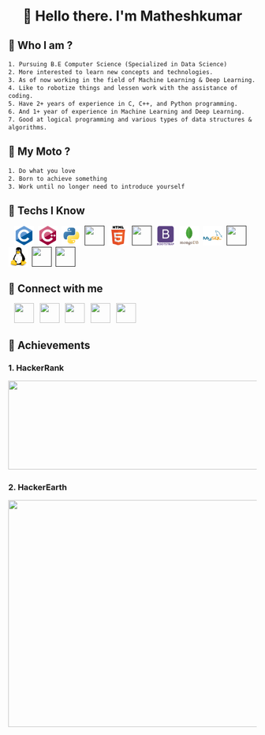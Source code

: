 <h1 align="center">👋 Hello there. I'm Matheshkumar</h1>

## 🔰 **Who I am ?**
    1. Pursuing B.E Computer Science (Specialized in Data Science)
    2. More interested to learn new concepts and technologies. 
    3. As of now working in the field of Machine Learning & Deep Learning. 
    4. Like to robotize things and lessen work with the assistance of coding. 
    5. Have 2+ years of experience in C, C++, and Python programming. 
    6. And 1+ year of experience in Machine Learning and Deep Learning. 
    7. Good at logical programming and various types of data structures & algorithms.

## 🔰 **My Moto ?**
    1. Do what you love
    2. Born to achieve something
    3. Work until no longer need to introduce yourself

## 🔰 **Techs I Know**
<p>
  &nbsp;&nbsp;
  <a href="" ><img width="40" height="40" src="https://raw.githubusercontent.com/devicons/devicon/master/icons/c/c-original.svg"></a>&nbsp;
  <a href="" ><img width="40" height="40" src="https://raw.githubusercontent.com/devicons/devicon/master/icons/cplusplus/cplusplus-original.svg"></a>&nbsp;
  <a href="" ><img width="40" height="40" src="https://raw.githubusercontent.com/devicons/devicon/master/icons/python/python-original.svg"></a>&nbsp;
  <a href="" ><img width="40" height="40" src="https://camo.githubusercontent.com/76ae44a94388e048be2d8f5730d221c844f291162e6c5cdd632b1623a1b859f8/68747470733a2f2f7777772e766563746f726c6f676f2e7a6f6e652f6c6f676f732f6b6f746c696e6c616e672f6b6f746c696e6c616e672d69636f6e2e737667"></a>&nbsp;
  <a href="" ><img width="40" height="40" src="https://raw.githubusercontent.com/devicons/devicon/master/icons/html5/html5-original-wordmark.svg"></a>&nbsp;
  <a href="" ><img width="40" height="40" src="https://cdn.freebiesupply.com/logos/large/2x/css3-logo-png-transparent.png"></a>&nbsp;
  <a href="" ><img width="40" height="40" src="https://raw.githubusercontent.com/devicons/devicon/master/icons/bootstrap/bootstrap-plain-wordmark.svg"></a>&nbsp;
  <a href="" ><img width="40" height="40" src="https://raw.githubusercontent.com/devicons/devicon/master/icons/mongodb/mongodb-original-wordmark.svg"></a>&nbsp;
  <a href="" ><img width="40" height="40" src="https://raw.githubusercontent.com/devicons/devicon/master/icons/mysql/mysql-original-wordmark.svg"></a>&nbsp;
  <a href="" ><img width="40" height="40" src="https://camo.githubusercontent.com/9e80541492dd4f2815c1fca794e864ba054fb6dbee16d16471183b3c1c8dc4b1/68747470733a2f2f7777772e766563746f726c6f676f2e7a6f6e652f6c6f676f732f6170616368655f63617373616e6472612f6170616368655f63617373616e6472612d69636f6e2e737667"></a>&nbsp;
  <a href="" ><img width="40" height="40" src="https://raw.githubusercontent.com/devicons/devicon/master/icons/linux/linux-original.svg"></a>&nbsp;
  <a href="" ><img width="40" height="40" src="https://camo.githubusercontent.com/69ce21304adac467a8251181f98932e1785abd9d718cdd8edc78d1abbf2dcb49/68747470733a2f2f75706c6f61642e77696b696d656469612e6f72672f77696b6970656469612f636f6d6d6f6e732f302f30352f5363696b69745f6c6561726e5f6c6f676f5f736d616c6c2e737667"></a>&nbsp;
  <a href="" ><img width="40" height="40" src="https://camo.githubusercontent.com/b861b92581ad5a7b81147073d729eda727f71985d72f3dd198e0afd792a6f9de/68747470733a2f2f7777772e766563746f726c6f676f2e7a6f6e652f6c6f676f732f74656e736f72666c6f772f74656e736f72666c6f772d69636f6e2e737667"></a>&nbsp;
</p>

## 🔰 **Connect with me**
<p>
  &nbsp;&nbsp;
  <a href="https://www.instagram.com/_mathu_mk_/" ><img width="40" height="40" src="https://www.freepnglogos.com/uploads/instagram-logos-png-images-free-download-2.png"></a>
  &nbsp;
  <a href="https://www.linkedin.com/in/matheshkumar-p-066571199/" ><img width="40" height="40" src="https://www.freepnglogos.com/uploads/linkedin-basic-round-social-logo-png-13.png"></a>
  &nbsp;
  <a href="https://twitter.com/matheshkumar256" ><img width="40" height="40" src="https://www.freeiconspng.com/uploads/logo-twitter-circle-png-transparent-image-1.png"></a>
  &nbsp;
  <a href="https://www.hackerearth.com/@matheshkumar" ><img width="40" height="40" src="https://upload.wikimedia.org/wikipedia/commons/thumb/e/e8/HackerEarth_logo.png/480px-HackerEarth_logo.png"></a>
  &nbsp;
  <a href="https://www.hackerrank.com/matheshkumar256" ><img width="40" height="40" src="https://cdn4.iconfinder.com/data/icons/logos-and-brands/512/160_Hackerrank_logo_logos-512.png"></a>
</p>

## 🔰 **Achievements**
<div>
  <p>
    <h3>1. HackerRank</h3>
    <a href="https://www.hackerrank.com/matheshkumar256" ><img width="800" height="180" src="https://github.com/Mathesh-kumar/Mathesh-kumar/blob/main/HackerRank_Badges.png"></a>
  </p>
  
  <p>
    <h3>2. HackerEarth</h3>
    <a href="https://www.hackerearth.com/@matheshkumar" ><img width="800" height="460" src="https://github.com/Mathesh-kumar/Mathesh-kumar/blob/main/HackerEarth_Profile.png"></a>
  </p>
</div>
